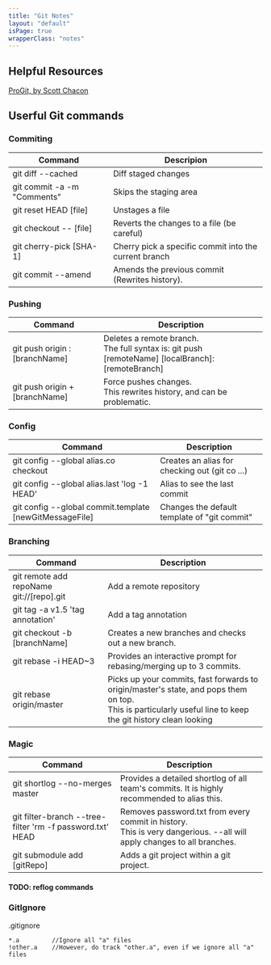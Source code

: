 ```yaml
---
title: "Git Notes"
layout: "default"
isPage: true
wrapperClass: "notes"
---
```


## Helpful Resources
[ProGit, by Scott Chacon](http://www.amazon.com/Pro-Git-Scott-Chacon/dp/1430218339)

## Userful Git commands

### Commiting

Command |  Descripion
---|---
git diff --cached  | Diff staged changes
git commit -a -m "Comments" | Skips the staging area
git reset HEAD [file] | Unstages a file
git checkout -- [file] | Reverts the changes to a file (be careful)
git cherry-pick [SHA-1] | Cherry pick a specific commit into the current branch
git commit --amend | Amends the previous commit (Rewrites history).

### Pushing

Command | Description
--- | ---
git push origin :[branchName] | Deletes a remote branch.<br/> The full syntax is: git push [remoteName] [localBranch]:[remoteBranch]
git push origin +[branchName] | Force pushes changes.<br/>This rewrites history, and can be problematic.

### Config

Command | Description
--- | ---
git config --global alias.co checkout | Creates an alias for checking out (git co ...)
git config --global alias.last 'log -1 HEAD' | Alias to see the last commit
git config --global commit.template [newGitMessageFile] | Changes the default template of "git commit"

### Branching

Command | Description
--- | ---
git remote add repoName git://[repo].git| Add a remote repository
git tag -a v1.5 'tag annotation' | Add a tag annotation
git checkout -b [branchName] | Creates a new branches and checks out a new branch.
git rebase -i HEAD~3 | Provides an interactive prompt for rebasing/merging up to 3 commits.
git rebase origin/master | Picks up your commits, fast forwards to origin/master's state, and pops them on top.<br/>This is particularly useful line to keep the git history clean looking

### Magic

Command | Description
--- | ---
git shortlog --no-merges master | Provides a detailed shortlog of all team's commits. It is highly recommended to alias this.
git filter-branch --tree-filter 'rm -f password.txt' HEAD | Removes password.txt from every commit in history.<br/> This is very dangerious. --all will apply changes to all branches.
git submodule add [gitRepo] | Adds a git project within a git project.

 #### TODO: reflog commands

### GitIgnore

.gitignore
```
*.a         //Ignore all "a" files
!other.a    //However, do track "other.a", even if we ignore all "a" files
```
